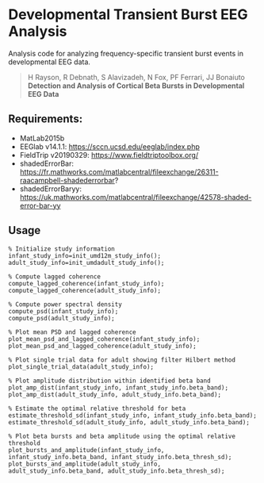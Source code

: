 Developmental Transient Burst EEG Analysis
=======================

Analysis code for analyzing frequency-specific transient burst events in developmental EEG data.

> H Rayson, R Debnath, S Alavizadeh, N Fox, PF Ferrari, JJ Bonaiuto<br>
> **Detection and Analysis of Cortical Beta Bursts in Developmental EEG Data**<br>

## Requirements:

* MatLab2015b
* EEGlab v14.1.1: https://sccn.ucsd.edu/eeglab/index.php
* FieldTrip v20190329: https://www.fieldtriptoolbox.org/
* shadedErrorBar: https://fr.mathworks.com/matlabcentral/fileexchange/26311-raacampbell-shadederrorbar?
* shadedErrorBaryy: https://uk.mathworks.com/matlabcentral/fileexchange/42578-shaded-error-bar-yy

## Usage

    % Initialize study information
    infant_study_info=init_umd12m_study_info();
    adult_study_info=init_umdadult_study_info();
    
    % Compute lagged coherence
    compute_lagged_coherence(infant_study_info);
    compute_lagged_coherence(adult_study_info);
    
    % Compute power spectral density
    compute_psd(infant_study_info);
    compute_psd(adult_study_info);
    
    % Plot mean PSD and lagged coherence
    plot_mean_psd_and_lagged_coherence(infant_study_info);
    plot_mean_psd_and_lagged_coherence(adult_study_info);
    
    % Plot single trial data for adult showing filter Hilbert method
    plot_single_trial_data(adult_study_info);
    
    % Plot amplitude distribution within identified beta band
    plot_amp_dist(infant_study_info, infant_study_info.beta_band);
    plot_amp_dist(adult_study_info, adult_study_info.beta_band);
    
    % Estimate the optimal relative threshold for beta
    estimate_threshold_sd(infant_study_info, infant_study_info.beta_band);
    estimate_threshold_sd(adult_study_info, adult_study_info.beta_band);
    
    % Plot beta bursts and beta amplitude using the optimal relative threshold
    plot_bursts_and_amplitude(infant_study_info, infant_study_info.beta_band, infant_study_info.beta_thresh_sd);
    plot_bursts_and_amplitude(adult_study_info, adult_study_info.beta_band, adult_study_info.beta_thresh_sd);
